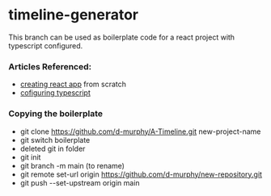 # timeline-generator

This branch can be used as boilerplate code for a react project with typescript configured. 

### Articles Referenced: 
* [creating react app](https://dev.to/ruppysuppy/create-react-app-from-scratch-like-a-pro-de0) from scratch
* [cofiguring typescript](https://dev.to/jacopobonta/react-typescript-webpack-3c6l)

### Copying the boilerplate
* git clone https://github.com/d-murphy/A-Timeline.git  new-project-name
* git switch boilerplate
* deleted git in folder
* git init
* git branch -m main  (to rename)
* git remote set-url origin https://github.com/d-murphy/new-repository.git
* git push --set-upstream origin main

